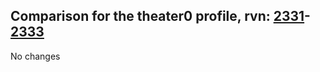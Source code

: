 ## Comparison for the theater0 profile, rvn: [2331](https://github.com/PRO100KatYT/FortniteProfileRevisions/tree/main/profiles/theater0/2331%20theater0.json)-[2333](https://github.com/PRO100KatYT/FortniteProfileRevisions/tree/main/profiles/theater0/2333%20theater0.json)

No changes

